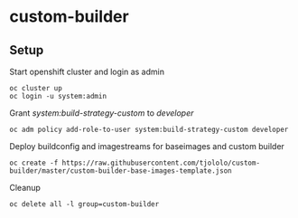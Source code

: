 # custom-builder

## Setup
Start openshift cluster and login as admin
```
oc cluster up
oc login -u system:admin
```

Grant *system:build-strategy-custom* to *developer*
```
oc adm policy add-role-to-user system:build-strategy-custom developer
```

Deploy buildconfig and imagestreams for baseimages and custom builder
```
oc create -f https://raw.githubusercontent.com/tjololo/custom-builder/master/custom-builder-base-images-template.json 
```

Cleanup
```
oc delete all -l group=custom-builder
```